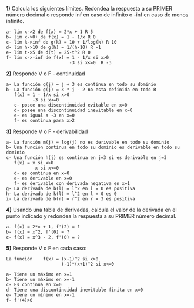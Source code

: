 
**1)** Calcula los siguientes límites. Redondea la respuesta a su PRIMER número decimal o responde inf en caso de infinito o -inf en caso de menos infinito.

    a- lim x->2 de f(x) = 2*x + 1 R 5
    b- lim x->0+ de f(x) = 1 - 1/x R 0 
    c- lim k->inf de g(k) = 10 + 1/log(k) R 10
    d- lim h->10 de g(h) = 1/(h-10) R -1 
    e- lim t->5 de d(t) = 25-t^2 R 0
    f- lim x->-inf de f(x) = 1 - 1/x si x>0 
                            -3 si x<=0  R -3 


**2)** Responde V o F - continuidad

    a- La función g(j) = j + 3 es continua en todo su dominio
    b- La función g(j) = 3 * j - 2 no esta definida en todo R
       f(x) = 1 - 1/x si x>0
              -3 si x<=0
       c- posee una discontinuidad evitable en x=0
       d- posee una discontinuidad inevitable en x=0
       e- es igual a -3 en x=0
       f- es continua para x>2

**3)** Responde V o F - derivabilidad

    a- La función m(j) = log(j) no es derivable en todo su dominio
    b- Una función continua en todo su dominio es derivable en todo su dominio
    c- Una función h(j) es continua en j=3 si es derivable en j=3
       f(x) = x si x>0
              -x si x<=0
       d- es continua en x=0
       e- es derivable en x=0
       f- es derivable con derivada negativa en x=1
    g- La derivada de b(l) = l^2 en l = 0 es positiva
    h- La derivada de k(l) = l^2 en l = 0 es 0
    i- La derivada de b(r) = r^2 en r = 3 es positiva

**4)** Usando una tabla de derivadas, calcula el valor de la derivada en el punto indicado y redondea la respuesta a su PRIMER número decimal.

    a- f(x) = 2*x + 1, f'(2) = ?
    b- f(x) = x^2, f'(0) = ?
    c- f(x) = x^3 - 2, f'(0) = ?

    
**5)** Responde V o F en cada caso:

    La función    f(x) = (x-1)^2 si x>0
                         (-1)*(x+1)^2 si x<=0
    
    a- Tiene un máximo en x=1
    b- Tiene un máximo en x=-1
    c- Es continua en x=0
    d- Tiene una discontinuidad inevitable finita en x=0
    e- Tiene un mínimo en x=-1
    f- f'(4)>0
